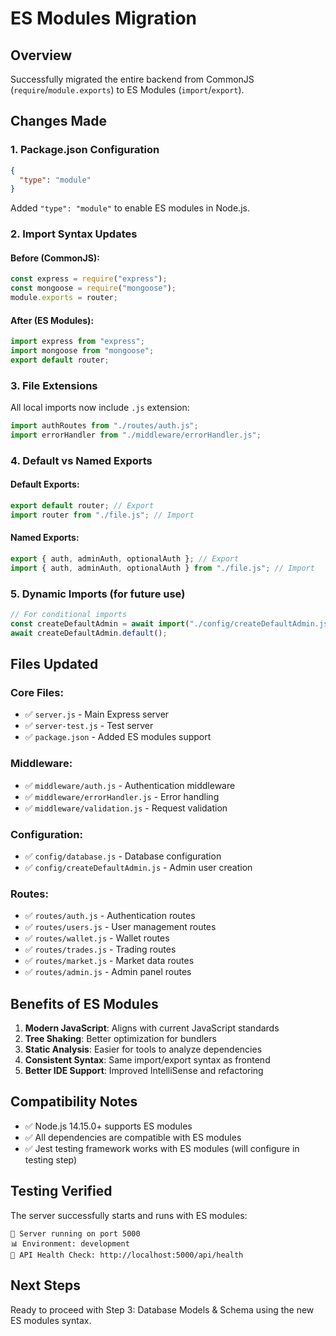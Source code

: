 # ES Modules Migration

## Overview

Successfully migrated the entire backend from CommonJS (`require`/`module.exports`) to ES Modules (`import`/`export`).

## Changes Made

### 1. Package.json Configuration

```json
{
  "type": "module"
}
```

Added `"type": "module"` to enable ES modules in Node.js.

### 2. Import Syntax Updates

#### Before (CommonJS):

```javascript
const express = require("express");
const mongoose = require("mongoose");
module.exports = router;
```

#### After (ES Modules):

```javascript
import express from "express";
import mongoose from "mongoose";
export default router;
```

### 3. File Extensions

All local imports now include `.js` extension:

```javascript
import authRoutes from "./routes/auth.js";
import errorHandler from "./middleware/errorHandler.js";
```

### 4. Default vs Named Exports

#### Default Exports:

```javascript
export default router; // Export
import router from "./file.js"; // Import
```

#### Named Exports:

```javascript
export { auth, adminAuth, optionalAuth }; // Export
import { auth, adminAuth, optionalAuth } from "./file.js"; // Import
```

### 5. Dynamic Imports (for future use)

```javascript
// For conditional imports
const createDefaultAdmin = await import("./config/createDefaultAdmin.js");
await createDefaultAdmin.default();
```

## Files Updated

### Core Files:

- ✅ `server.js` - Main Express server
- ✅ `server-test.js` - Test server
- ✅ `package.json` - Added ES modules support

### Middleware:

- ✅ `middleware/auth.js` - Authentication middleware
- ✅ `middleware/errorHandler.js` - Error handling
- ✅ `middleware/validation.js` - Request validation

### Configuration:

- ✅ `config/database.js` - Database configuration
- ✅ `config/createDefaultAdmin.js` - Admin user creation

### Routes:

- ✅ `routes/auth.js` - Authentication routes
- ✅ `routes/users.js` - User management routes
- ✅ `routes/wallet.js` - Wallet routes
- ✅ `routes/trades.js` - Trading routes
- ✅ `routes/market.js` - Market data routes
- ✅ `routes/admin.js` - Admin panel routes

## Benefits of ES Modules

1. **Modern JavaScript**: Aligns with current JavaScript standards
2. **Tree Shaking**: Better optimization for bundlers
3. **Static Analysis**: Easier for tools to analyze dependencies
4. **Consistent Syntax**: Same import/export syntax as frontend
5. **Better IDE Support**: Improved IntelliSense and refactoring

## Compatibility Notes

- ✅ Node.js 14.15.0+ supports ES modules
- ✅ All dependencies are compatible with ES modules
- ✅ Jest testing framework works with ES modules (will configure in testing step)

## Testing Verified

The server successfully starts and runs with ES modules:

```
🚀 Server running on port 5000
📊 Environment: development
🔗 API Health Check: http://localhost:5000/api/health
```

## Next Steps

Ready to proceed with Step 3: Database Models & Schema using the new ES modules syntax.
